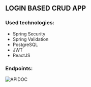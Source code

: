 ## LOGIN BASED CRUD APP

### Used technologies:

- Spring Security
- Spring Validation
- PostgreSQL
- JWT
- ReactJS

### Endpoints:
![APIDOC](https://i.redd.it/u5lirgsxez791.jpg)

###